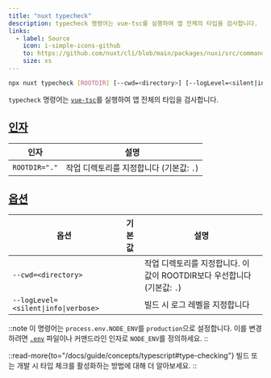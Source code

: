 ```yaml
---
title: "nuxt typecheck"
description: typecheck 명령어는 vue-tsc를 실행하여 앱 전체의 타입을 검사합니다.
links:
  - label: Source
    icon: i-simple-icons-github
    to: https://github.com/nuxt/cli/blob/main/packages/nuxi/src/commands/typecheck.ts
    size: xs
---
```


<!--typecheck-cmd-->
```bash [Terminal]
npx nuxt typecheck [ROOTDIR] [--cwd=<directory>] [--logLevel=<silent|info|verbose>]
```
<!--/typecheck-cmd-->

`typecheck` 명령어는 [`vue-tsc`](https://github.com/vuejs/language-tools/tree/master/packages/tsc)를 실행하여 앱 전체의 타입을 검사합니다.

## [인자](#arguments)

<!--typecheck-args-->
인자 | 설명
--- | ---
`ROOTDIR="."` | 작업 디렉토리를 지정합니다 (기본값: `.`)
<!--/typecheck-args-->

## [옵션](#options)

<!--typecheck-opts-->
옵션 | 기본값 | 설명
--- | --- | ---
`--cwd=<directory>` |  | 작업 디렉토리를 지정합니다. 이 값이 ROOTDIR보다 우선합니다 (기본값: `.`)
`--logLevel=<silent\|info\|verbose>` |  | 빌드 시 로그 레벨을 지정합니다
<!--/typecheck-opts-->

::note
이 명령어는 `process.env.NODE_ENV`를 `production`으로 설정합니다. 이를 변경하려면 [`.env`](/docs/guide/directory-structure/env) 파일이나 커맨드라인 인자로 `NODE_ENV`를 정의하세요.
::

::read-more{to="/docs/guide/concepts/typescript#type-checking"}
빌드 또는 개발 시 타입 체크를 활성화하는 방법에 대해 더 알아보세요.
::
